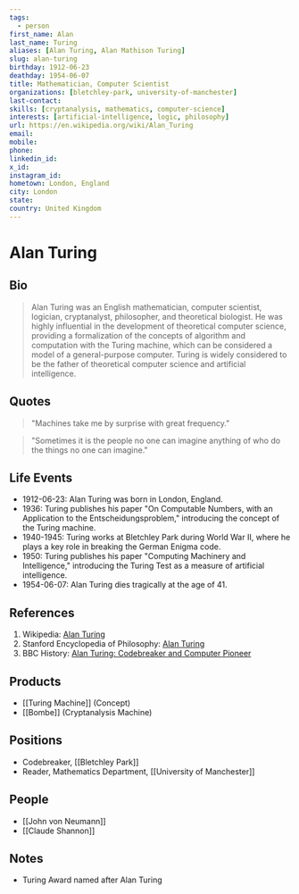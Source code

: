 ```yaml
---
tags:
  - person
first_name: Alan
last_name: Turing
aliases: [Alan Turing, Alan Mathison Turing]
slug: alan-turing
birthday: 1912-06-23
deathday: 1954-06-07
title: Mathematician, Computer Scientist
organizations: [bletchley-park, university-of-manchester]
last-contact: 
skills: [cryptanalysis, mathematics, computer-science]
interests: [artificial-intelligence, logic, philosophy]
url: https://en.wikipedia.org/wiki/Alan_Turing
email: 
mobile: 
phone: 
linkedin_id: 
x_id: 
instagram_id: 
hometown: London, England
city: London
state: 
country: United Kingdom
---
```


# Alan Turing

## Bio

> Alan Turing was an English mathematician, computer scientist, logician, cryptanalyst, philosopher, and theoretical biologist. He was highly influential in the development of theoretical computer science, providing a formalization of the concepts of algorithm and computation with the Turing machine, which can be considered a model of a general-purpose computer. Turing is widely considered to be the father of theoretical computer science and artificial intelligence.

## Quotes

> "Machines take me by surprise with great frequency."

> "Sometimes it is the people no one can imagine anything of who do the things no one can imagine."

## Life Events

- 1912-06-23: Alan Turing was born in London, England.
- 1936: Turing publishes his paper "On Computable Numbers, with an Application to the Entscheidungsproblem," introducing the concept of the Turing machine.
- 1940-1945: Turing works at Bletchley Park during World War II, where he plays a key role in breaking the German Enigma code.
- 1950: Turing publishes his paper "Computing Machinery and Intelligence," introducing the Turing Test as a measure of artificial intelligence.
- 1954-06-07: Alan Turing dies tragically at the age of 41.

## References

1. Wikipedia: [Alan Turing](https://en.wikipedia.org/wiki/Alan_Turing)
2. Stanford Encyclopedia of Philosophy: [Alan Turing](https://plato.stanford.edu/entries/turing/)
3. BBC History: [Alan Turing: Codebreaker and Computer Pioneer](https://www.bbc.co.uk/history/people/alan_turing)


## Products

- [[Turing Machine]] (Concept)
- [[Bombe]] (Cryptanalysis Machine)

## Positions

- Codebreaker, [[Bletchley Park]]
- Reader, Mathematics Department, [[University of Manchester]]

## People

- [[John von Neumann]]
- [[Claude Shannon]]

## Notes

- Turing Award named after Alan Turing

